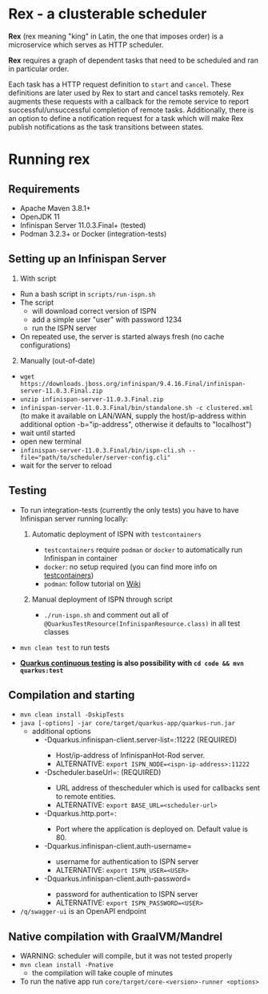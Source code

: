 # Rex - a clusterable scheduler
**Rex** (rex meaning "king" in Latin, the one that imposes order) is a microservice which serves as HTTP scheduler. 

**Rex** requires a graph of dependent tasks that need to be scheduled and ran in particular order. 

Each task has a HTTP request definition to `start` and `cancel`. These definitions are later used by Rex to start and 
cancel tasks remotely. Rex augments these requests with a callback for the remote service to report 
successful/unsuccessful completion of remote tasks. Additionally, there is an option to define a notification request 
for a task which will make Rex publish notifications as the task transitions between states.



# Running rex

## Requirements
- Apache Maven 3.8.1+
- OpenJDK 11
- Infinispan Server 11.0.3.Final+ (tested)
- Podman 3.2.3+ or Docker (integration-tests)

## Setting up an Infinispan Server
1. With script
- Run a bash script in `scripts/run-ispn.sh`
- The script 
  - will download correct version of ISPN
  - add a simple user "user" with password 1234 
  - run the ISPN server
- On repeated use, the server is started always fresh (no cache configurations) 
2. Manually (out-of-date)
- `wget https://downloads.jboss.org/infinispan/9.4.16.Final/infinispan-server-11.0.3.Final.zip`
- `unzip infinispan-server-11.0.3.Final.zip`
- `infinispan-server-11.0.3.Final/bin/standalone.sh -c clustered.xml` 
      (to make it available on LAN/WAN, supply the host/ip-address within additional option -b="ip-address", 
      otherwise it defaults to "localhost")
- wait until started
- open new terminal
- `infinispan-server-11.0.3.Final/bin/ispn-cli.sh --file="path/to/scheduler/server-config.cli"`
- wait for the server to reload

## Testing
- To run integration-tests (currently the only tests) you have to have Infinispan server running locally:
  1. Automatic deployment of ISPN with `testcontainers`
     - `testcontainers` require `podman` or `docker` to automatically run Infinispan in container
     - `docker`: no setup required (you can find more info on
     [testcontainers](https://www.testcontainers.org/supported_docker_environment/))
     - `podman`: follow tutorial on [Wiki](https://github.com/project-ncl/rex/wiki/Podman-set-up)

  2. Manual deployment of ISPN through script 
     - `./run-ispn.sh` and comment out all of `@QuarkusTestResource(InfinispanResource.class)` in all test classes

- `mvn clean test` to run tests
- **[Quarkus continuous testing](https://quarkus.io/guides/continuous-testing) is also possibility with `cd code && mvn quarkus:test`**

## Compilation and starting
- `mvn clean install -DskipTests`
- `java [-options] -jar core/target/quarkus-app/quarkus-run.jar`
    * additional options
       * -Dquarkus.infinispan-client.server-list=<ispn-ip-address>:11222 (REQUIRED) 
         * Host/ip-address of InfinispanHot-Rod server.
         * ALTERNATIVE: `export ISPN_NODE=<ispn-ip-address>:11222`
       * -Dscheduler.baseUrl=<scheduler-url>: (REQUIRED)
         * URL address of thescheduler which is used for callbacks sent to remote entities.
         * ALTERNATIVE: `export BASE_URL=<scheduler-url>`
       * -Dquarkus.http.port=<port>:
         * Port where the application is deployed on. Default value is 80.
       * -Dquarkus.infinispan-client.auth-username=<USER>
         * username for authentication to ISPN server
         * ALTERNATIVE: `export ISPN_USER=<USER>`
       * -Dquarkus.infinispan-client.auth-password=<PASSWORD>
         * password for authentication to ISPN server
         * ALTERNATIVE: `export ISPN_PASSWORD=<USER>`
- `/q/swagger-ui` is an OpenAPI endpoint

## Native compilation with GraalVM/Mandrel
- WARNING: scheduler will compile, but it was not tested properly
- `mvn clean install -Pnative` 
  - the compilation will take couple of minutes
- To run the native app run `core/target/core-<version>-runner <options>`